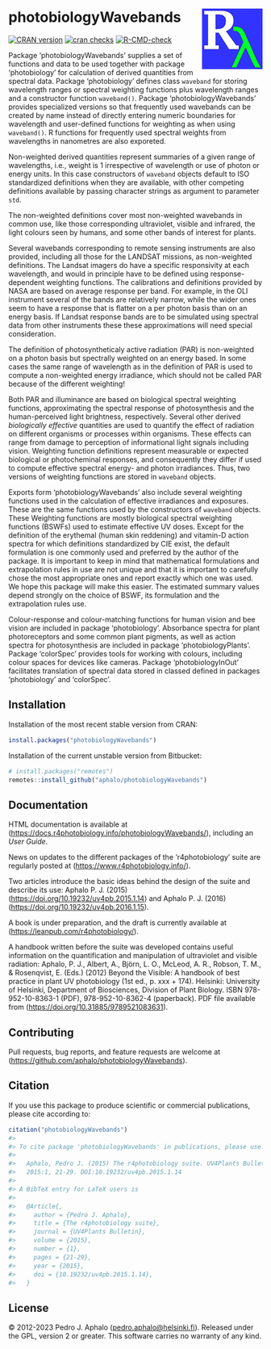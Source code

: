 
# photobiologyWavebands <img src="man/figures/logo.png" align="right" width="120" />

<!-- badges: start -->

[![CRAN
version](https://www.r-pkg.org/badges/version-last-release/photobiologyWavebands)](https://cran.r-project.org/package=photobiologyWavebands)
[![cran
checks](https://cranchecks.info/badges/worst/photobiologyWavebands)](https://cran.r-project.org/web/checks/check_results_photobiologyWavebands.html)
[![R-CMD-check](https://github.com/aphalo/photobiologyWavebands/actions/workflows/R-CMD-check.yaml/badge.svg)](https://github.com/aphalo/photobiologyWavebands/actions/workflows/R-CMD-check.yaml)
<!-- badges: end -->

Package ‘photobiologyWavebands’ supplies a set of functions and data to
be used together with package ‘photobiology’ for calculation of derived
quantities from spectral data. Package ‘photobiology’ defines class
`waveband` for storing wavelength ranges or spectral weighting functions
plus wavelength ranges and a constructor function `waveband()`. Package
‘photobiologyWavebands’ provides specialized versions so that frequently
used wavebands can be created by name instead of directly entering
numeric boundaries for wavelength and user-defined functions for
weighting as when using `waveband()`. R functions for frequently used
spectral weights from wavelengths in nanometres are also exporeted.

Non-weighted derived quantities represent summaries of a given range of
wavelengths, i.e., weight is 1 irrespective of wavelength or use of
photon or energy units. In this case constructors of `waveband` objects
default to ISO standardized definitions when they are available, with
other competing definitions available by passing character strings as
argument to parameter `std`.

The non-weighted definitions cover most non-weighted wavebands in common
use, like those corresponding ultraviolet, visible and infrared, the
light colours seen by humans, and some other bands of interest for
plants.

Several wavebands corresponding to remote sensing instruments are also
provided, including all those for the LANDSAT missions, as non-weighted
definitions. The Landsat imagers do have a specific responsivity at each
wavelength, and would in principle have to be defined using
response-dependent weighting functions. The calibrations and definitions
provided by NASA are based on average response per band. For example, in
the OLI instrument several of the bands are relatively narrow, while the
wider ones seem to have a response that is flatter on a per photon basis
than on an energy basis. If Landsat response bands are to be simulated
using spectral data from other instruments these these approximations
will need special consideration.

The definition of photosyntheticaly active radiation (PAR) is
non-weighted on a photon basis but spectrally weighted on an energy
based. In some cases the same range of wavelength as in the definition
of PAR is used to compute a non-weighted energy irradiance, which should
not be called PAR because of the different weighting!

Both PAR and illuminance are based on biological spectral weighting
functions, approximating the spectral response of photosynthesis and the
human-perceived light brightness, respectively. Several other derived
*biologically effective* quantities are used to quantify the effect of
radiation on different organisms or processes within organisms. These
effects can range from damage to perception of informational light
signals including vision. Weighting function definitions represent
measurable or expected biological or photocheminal responses, and
consequently they differ if used to compute effective spectral energy-
and photon irradiances. Thus, two versions of weighting functions are
stored in `waveband` objects.

Exports form ‘photobiologyWavebands’ also include several weighting
functions used in the calculation of effective irradiances and
exposures. These are the same functions used by the constructors of
`waveband` objects. These Weighting functions are mostly biological
spectral weighting functions (BSWFs) used to estimate effective UV
doses. Except for the definition of the erythemal (human skin reddening)
and vitamin-D action spectra for which definitions standardized by CIE
exist, the default formulation is one commonly used and preferred by the
author of the package. It is important to keep in mind that mathematical
formulations and extrapolation rules in use are not unique and that it
is important to carefully chose the most appropriate ones and report
exactly which one was used. We hope this package will make this easier.
The estimated summary values depend strongly on the choice of BSWF, its
formulation and the extrapolation rules use.

Colour-response and colour-matching functions for human vision and bee
vision are included in package ‘photobiology’. Absorbance spectra for
plant photoreceptors and some common plant pigments, as well as action
spectra for photosynthesis are included in package ‘photobiologyPlants’.
Package ‘colorSpec’ provides tools for working with colours, including
colour spaces for devices like cameras. Package ‘photobiologyInOut’
facilitates translation of spectral data stored in classed defined in
packages ‘photobiology’ and ‘colorSpec’.

## Installation

Installation of the most recent stable version from CRAN:

``` r
install.packages("photobiologyWavebands")
```

Installation of the current unstable version from Bitbucket:

``` r
# install.packages("remotes")
remotes::install_github("aphalo/photobiologyWavebands")
```

## Documentation

HTML documentation is available at
(<https://docs.r4photobiology.info/photobiologyWavebands/>), including
an *User Guide*.

News on updates to the different packages of the ‘r4photobiology’ suite
are regularly posted at (<https://www.r4photobiology.info/>).

Two articles introduce the basic ideas behind the design of the suite
and describe its use: Aphalo P. J. (2015)
(<https://doi.org/10.19232/uv4pb.2015.1.14>) and Aphalo P. J. (2016)
(<https://doi.org/10.19232/uv4pb.2016.1.15>).

A book is under preparation, and the draft is currently available at
(<https://leanpub.com/r4photobiology/>).

A handbook written before the suite was developed contains useful
information on the quantification and manipulation of ultraviolet and
visible radiation: Aphalo, P. J., Albert, A., Björn, L. O., McLeod, A.
R., Robson, T. M., & Rosenqvist, E. (Eds.) (2012) Beyond the Visible: A
handbook of best practice in plant UV photobiology (1st ed., p. xxx +
174). Helsinki: University of Helsinki, Department of Biosciences,
Division of Plant Biology. ISBN 978-952-10-8363-1 (PDF),
978-952-10-8362-4 (paperback). PDF file available from
(<https://doi.org/10.31885/9789521083631>).

## Contributing

Pull requests, bug reports, and feature requests are welcome at
(<https://github.com/aphalo/photobiologyWavebands>).

## Citation

If you use this package to produce scientific or commercial
publications, please cite according to:

``` r
citation("photobiologyWavebands")
#> 
#> To cite package 'photobiologyWavebands' in publications, please use:
#> 
#>   Aphalo, Pedro J. (2015) The r4photobiology suite. UV4Plants Bulletin,
#>   2015:1, 21-29. DOI:10.19232/uv4pb.2015.1.14
#> 
#> A BibTeX entry for LaTeX users is
#> 
#>   @Article{,
#>     author = {Pedro J. Aphalo},
#>     title = {The r4photobiology suite},
#>     journal = {UV4Plants Bulletin},
#>     volume = {2015},
#>     number = {1},
#>     pages = {21-29},
#>     year = {2015},
#>     doi = {10.19232/uv4pb.2015.1.14},
#>   }
```

## License

© 2012-2023 Pedro J. Aphalo (<pedro.aphalo@helsinki.fi>). Released under
the GPL, version 2 or greater. This software carries no warranty of any
kind.
